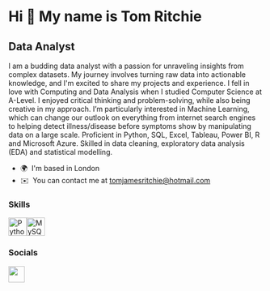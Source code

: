 Hi 👋 My name is Tom Ritchie
============================

Data Analyst
------------

I am a budding data analyst with a passion for unraveling insights from complex datasets. My journey involves turning raw data into actionable knowledge, and I'm excited to share my projects and experience.
I fell in love with Computing and Data Analysis when I studied Computer Science at A-Level. I enjoyed critical thinking and problem-solving, while also being creative in my approach. I’m particularly interested in Machine Learning, which can change our outlook on everything from internet search engines to helping detect illness/disease before symptoms show by manipulating data on a large scale.
Proficient in Python, SQL, Excel, Tableau, Power BI, R and Microsoft Azure.
Skilled in data cleaning, exploratory data analysis (EDA) and statistical modelling.

*   🌍  I'm based in London
*   ✉️  You can contact me at [tomjamesritchie@hotmail.com](mailto:tomjamesritchie@hotmail.com)

### Skills 

<p align="left">
<a href="https://www.python.org/" target="_blank" rel="noreferrer"><img src="https://raw.githubusercontent.com/danielcranney/readme-generator/main/public/icons/skills/python-colored.svg" width="36" height="36" alt="Python" /></a><a href="https://www.mysql.com/" target="_blank" rel="noreferrer"><img src="https://raw.githubusercontent.com/danielcranney/readme-generator/main/public/icons/skills/mysql-colored.svg" width="36" height="36" alt="MySQL" /></a>
                    </p>
                    
### Socials
                  
  
<p align="left">
<a href="https://www.linkedin.com/in/tom-james-ritchie/" target="_blank" rel="noreferrer">
<picture>
<source media="(prefers-color-scheme: dark)" srcset="https://raw.githubusercontent.com/danielcranney/readme-generator/main/public/icons/socials/linkedin-dark.svg" />
<source media="(prefers-color-scheme: light)" srcset="https://raw.githubusercontent.com/danielcranney/readme-generator/main/public/icons/socials/linkedin.svg" />
<img src="https://raw.githubusercontent.com/danielcranney/readme-generator/main/public/icons/socials/linkedin.svg" width="32" height="32" />
</picture>
</a></p>
